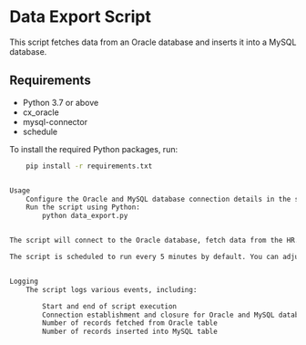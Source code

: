 # Data Export Script

This script fetches data from an Oracle database and inserts it into a MySQL database.

## Requirements

- Python 3.7 or above
- cx_oracle
- mysql-connector
- schedule

To install the required Python packages, run:

```bash
	pip install -r requirements.txt


Usage
	Configure the Oracle and MySQL database connection details in the script.
	Run the script using Python:
		python data_export.py


The script will connect to the Oracle database, fetch data from the HR.EMPLOYEES table, and insert it into the MySQL database. It will log the execution details in the data_exp.log file.

The script is scheduled to run every 5 minutes by default. You can adjust the scheduling interval as needed in the script.


Logging
	The script logs various events, including:

		Start and end of script execution
		Connection establishment and closure for Oracle and MySQL databases
		Number of records fetched from Oracle table
		Number of records inserted into MySQL table

